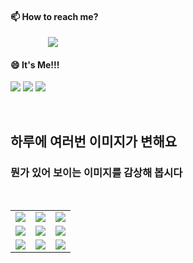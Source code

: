 #### 📫 How to reach me?
<a href="mailto:thquddnr123@gmail.com">
    <img 
        src="https://img.shields.io/badge/Gmail-d14836?style=flat-square&logo=Gmail&logoColor=white&link=mailto:thquddnr123@gmail.com"
        style="height : auto; margin-left : 60px; margin-right : 60px;"/>
</a>

#### 😄 It's Me!!!

<a href="https://cybecho.notion.site/SBU-s-Archives-854ccd3338c2456a867956f26143998a" target="_blank"><img src="https://img.shields.io/badge/Portfolio-303030?style=for-the-badge&logo=Notion&logoColor=white"/></a>
<a href="https://www.instagram.com/junk_warrior_vintage/" target="_blank"><img src="https://img.shields.io/badge/@junk_warrir_vintage-E4405F?style=for-the-badge&logo=Instagram&logoColor=white"/></a>
<a href="https://www.behance.net/thquddnr125654" target="_blank"><img src="https://img.shields.io/badge/Behance-1769FF?style=for-the-badge&logo=Behance&logoColor=white"/></a>

</br>

## 하루에 여러번 이미지가 변해요
### 뭔가 있어 보이는 이미지를 감상해 봅시다

<!--
마크업 바로보기 사이트
https://dillinger.io/ 
-->
 <br/> <table>
<tr>
<td><img src='https://www.random-art.org/img/large/415536.jpg'></td>
<td><img src='https://www.random-art.org/img/large/416122.jpg'></td>
<td><img src='https://www.random-art.org/img/large/416848.jpg'></td>
</tr>
<tr>
<td><img src='https://www.random-art.org/img/large/416147.jpg'></td>
<td><img src='https://www.random-art.org/img/large/417437.jpg'></td>
<td><img src='https://www.random-art.org/img/large/416011.jpg'></td>
</tr>
<tr>
<td><img src='https://www.random-art.org/img/large/416055.jpg'></td>
<td><img src='https://www.random-art.org/img/large/416378.jpg'></td>
<td><img src='https://www.random-art.org/img/large/416933.jpg'></td>
</tr>
</table>
